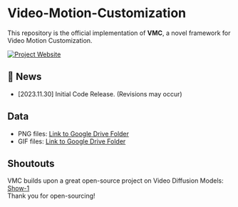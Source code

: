 # Video-Motion-Customization
This repository is the official implementation of <strong>VMC</strong>, a novel framework for Video Motion Customization.
<br>

[![Project Website](https://img.shields.io/badge/Project-Website-orange)](https://video-motion-customization.github.io/)


## :memo: News
* [2023.11.30] Initial Code Release. (Revisions may occur)



## Data
* PNG files: [Link to Google Drive Folder](https://drive.google.com/drive/u/2/folders/1L4dIqeK52lGBuxIKAEUzZgOEP95dz7AC)
* GIF files: [Link to Google Drive Folder](https://drive.google.com/drive/u/2/folders/1GUDnosOkYQ50-1bHHIBitRMeamkd2qao)


## Shoutouts
VMC builds upon a great open-source project on Video Diffusion Models: [Show-1](https://showlab.github.io/Show-1/) 
<br>Thank you for open-sourcing!


